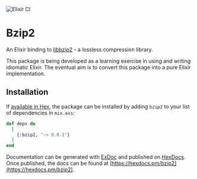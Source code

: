 ![Elixir CI](https://github.com/ajf58/bzip2-elixir/workflows/Elixir%20CI/badge.svg)

# Bzip2

An Elixir binding to [libbzip2](https://www.sourceware.org/bzip2/index.html) - a lossless compression library.

This package is being developed as a learning exercise in using and writing idiomatic Elixir. The eventual aim is to convert this package into a pure Elixir implementation.

## Installation

If [available in Hex](https://hex.pm/docs/publish), the package can be installed
by adding `bzip2` to your list of dependencies in `mix.exs`:

```elixir
def deps do
  [
    {:bzip2, "~> 0.0.1"}
  ]
end
```

Documentation can be generated with [ExDoc](https://github.com/elixir-lang/ex_doc)
and published on [HexDocs](https://hexdocs.pm). Once published, the docs can
be found at [https://hexdocs.pm/bzip2](https://hexdocs.pm/bzip2).

